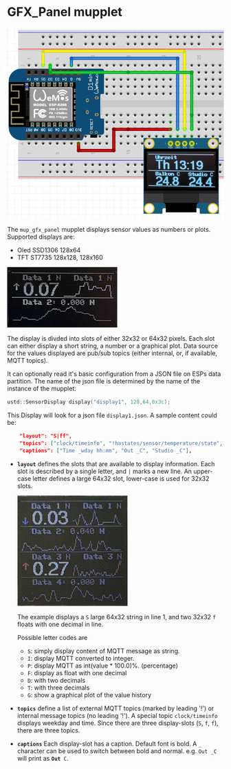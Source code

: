 GFX_Panel mupplet
======================

![OLED](oled.png)

The `mup_gfx_panel` mupplet displays sensor values as numbers or plots. Supported displays are:
* Oled SSD1306 128x64
* TFT ST7735 128x128, 128x160

![OLED](https://github.com/muwerk/mupplet-sensor/blob/master/extras/oled.gif)

The display is divded into slots of either 32x32 or 64x32 pixels. Each slot can either display
a short string, a number or a graphical plot. Data source for the values displayed are pub/sub
topics (either internal, or, if available, MQTT topics).

It can optionally read it's basic configuration from a JSON file on ESPs data partition.
The name of the json file is determined by the name of the instance of the mupplet:

```cpp
ustd::SensorDisplay display("display1", 128,64,0x3c);
```

This Display will look for a json file `display1.json`. A sample content could be:

```json
    "layout": "S|ff",
    "topics": ["clock/timeinfo", "!hastates/sensor/temperature/state", "sensor/temperature"],
    "captions": ["Time _wday hh:mm", "Out _C", "Studio _C"],
```

- **`layout`** defines the slots that are available to display information. Each slot is described by a single letter, and `|` marks
  a new line. An upper-case letter defines a large 64x32 slot, lower-case is used for 32x32 slots.
  
  ![TFT](https://github.com/muwerk/mupplet-sensor/blob/master/extras/tft.gif)
  
  The example displays a `S` large 64x32 string in line 1, and two 32x32 `f` floats with one decimal in line. 
  
  Possible letter codes are
  - `S`: simply display content of MQTT message as string.
  - `I`: display MQTT converted to integer.
  - `P`: display MQTT as int(value * 100.0)%. (percentage)
  - `F`: display as float with one decimal
  - `D`: with two decimals
  - `T`: with three decimals
  - `G`: show a graphical plot of the value history
   
- **`topics`** define a list of external MQTT topics (marked by leading '!') or internal message topics (no leading '!'). A special
  topic `clock/timeinfo` displays weekday and time. Since there are three display-slots (`S`, `f`, `f`), there are three topics.
- **`captions`** Each display-slot has a caption. Default font is bold. A `_` character can be used to switch between bold and normal.
  e.g. `Out _C` will print as **`Out`**` C`.
  

